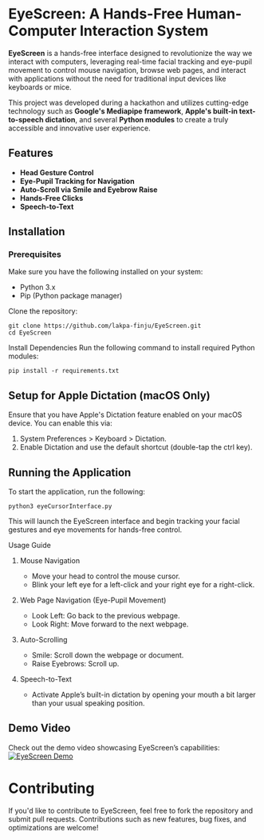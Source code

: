 # EyeScreen: A Hands-Free Human-Computer Interaction System

**EyeScreen** is a hands-free interface designed to revolutionize the way we interact with computers, leveraging real-time facial tracking and eye-pupil movement to control mouse navigation, browse web pages, and interact with applications without the need for traditional input devices like keyboards or mice.

This project was developed during a hackathon and utilizes cutting-edge technology such as **Google's Mediapipe framework**, **Apple's built-in text-to-speech dictation**, and several **Python modules** to create a truly accessible and innovative user experience.

## Features
- **Head Gesture Control**
- **Eye-Pupil Tracking for Navigation**
- **Auto-Scroll via Smile and Eyebrow Raise**
- **Hands-Free Clicks**
- **Speech-to-Text**
  
## Installation

### Prerequisites

Make sure you have the following installed on your system:

- Python 3.x
- Pip (Python package manager)

Clone the repository:
``` 
git clone https://github.com/lakpa-finju/EyeScreen.git 
cd EyeScreen
```

Install Dependencies
Run the following command to install required Python modules:
```
pip install -r requirements.txt
```

## Setup for Apple Dictation (macOS Only)
Ensure that you have Apple's Dictation feature enabled on your macOS device. You can enable this via:

1. System Preferences > Keyboard > Dictation.
2. Enable Dictation and use the default shortcut (double-tap the ctrl key).

## Running the Application
To start the application, run the following:
```
python3 eyeCursorInterface.py 
```
This will launch the EyeScreen interface and begin tracking your facial gestures and eye movements for hands-free control.

Usage Guide
1. Mouse Navigation
    * Move your head to control the mouse cursor.
    * Blink your left eye for a left-click and your right eye for a right-click.

2. Web Page Navigation (Eye-Pupil Movement)
    * Look Left: Go back to the previous webpage.
    * Look Right: Move forward to the next webpage.

3. Auto-Scrolling
    * Smile: Scroll down the webpage or document.
    * Raise Eyebrows: Scroll up.

4. Speech-to-Text
    * Activate Apple’s built-in dictation by opening your mouth a bit larger than your usual speaking position.  

## Demo Video
Check out the demo video showcasing EyeScreen’s capabilities: 
[![EyeScreen Demo](https://img.youtube.com/vi/WFF7fUI0fY8/0.jpg)](https://www.youtube.com/watch?v=WFF7fUI0fY8)

# Contributing
If you'd like to contribute to EyeScreen, feel free to fork the repository and submit pull requests. Contributions such as new features, bug fixes, and optimizations are welcome!

